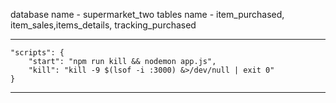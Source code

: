 database name - supermarket_two
tables name - item_purchased, item_sales,items_details, tracking_purchased


----------
    "scripts": {
        "start": "npm run kill && nodemon app.js",
        "kill": "kill -9 $(lsof -i :3000) &>/dev/null | exit 0"
    }
----------